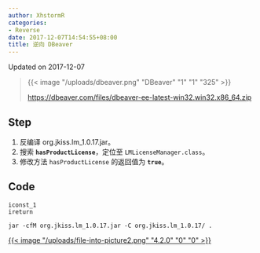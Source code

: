 ```yaml
---
author: XhstormR
categories:
- Reverse
date: 2017-12-07T14:54:55+08:00
title: 逆向 DBeaver
---
```


<!--more-->

Updated on 2017-12-07

> {{< image "/uploads/dbeaver.png" "DBeaver" "1" "1" "325" >}}
>
> https://dbeaver.com/files/dbeaver-ee-latest-win32.win32.x86_64.zip

## Step
1. 反编译 org.jkiss.lm_1.0.17.jar。
2. 搜索 **`hasProductLicense`**，定位至 `LMLicenseManager.class`。
3. 修改方法 `hasProductLicense` 的返回值为 **`true`**。

## Code
```
iconst_1
ireturn
```

```
jar -cfM org.jkiss.lm_1.0.17.jar -C org.jkiss.lm_1.0.17/ .
```

[{{< image "/uploads/file-into-picture2.png" "4.2.0" "0" "0" >}}](http://ww4.sinaimg.cn/large/a15b4afegy1fm8fc49ep6j203k03kq3d)
